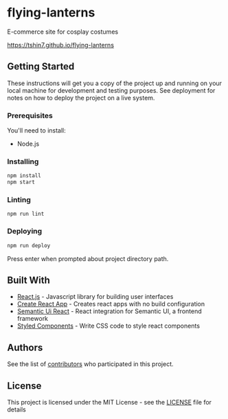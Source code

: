 # flying-lanterns

E-commerce site for cosplay costumes

https://tshin7.github.io/flying-lanterns

## Getting Started

These instructions will get you a copy of the project up and running on your local machine for development and testing purposes. See deployment for notes on how to deploy the project on a live system.

### Prerequisites

You'll need to install:

 * Node.js

### Installing

```bash
npm install
npm start
```

### Linting

```
npm run lint
```

### Deploying

```bash
npm run deploy
```
Press enter when prompted about project directory path.

## Built With

* [React.js](https://reactjs.org/) - Javascript library for building user interfaces
* [Create React App](https://github.com/facebook/create-react-app/) - Creates react apps with no build configuration
* [Semantic Ui React](https://react.semantic-ui.com/) - React integration for Semantic UI, a frontend framework
* [Styled Components](https://www.styled-components.com/) - Write CSS code to style react components

## Authors

See the list of [contributors](https://github.com/tshin7/beckon-ware/contributors) who participated in this project.

## License

This project is licensed under the MIT License - see the [LICENSE](LICENSE) file for details
